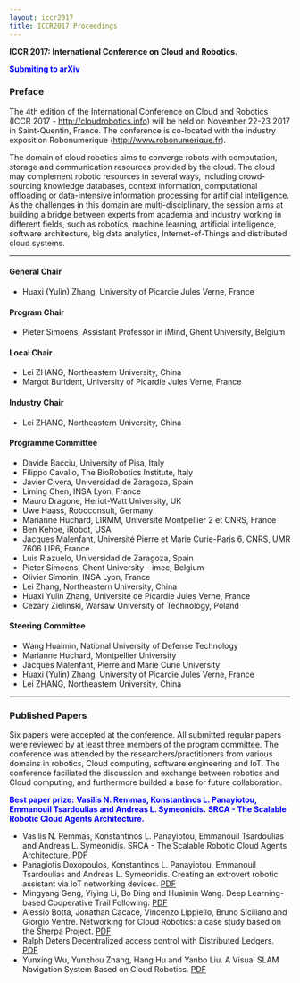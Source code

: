 ```yaml
---
layout: iccr2017
title: ICCR2017 Proceedings
---
```

**ICCR 2017: International Conference on Cloud and Robotics.**

<span style="color: blue">**Submiting to arXiv**</span>

### Preface

The 4th edition of the International Conference on Cloud and Robotics (ICCR 2017 - http://cloudrobotics.info) will be
held on November 22-23 2017 in Saint-Quentin, France. The conference is co-located with the industry exposition Robonumerique
(http://www.robonumerique.fr).

The domain of cloud robotics aims to converge robots with computation, storage and communication resources provided by
the cloud. The cloud may complement robotic resources in several ways, including crowd-sourcing knowledge databases,
context information, computational offloading or data-intensive information processing for artificial intelligence.
As the challenges in this domain are multi-disciplinary, the session aims at building a bridge between experts from
academia and industry working in different fields, such as robotics, machine learning, artificial intelligence, software
architecture, big data analytics, Internet-of-Things and distributed cloud systems.

---
#### General Chair

<ul>
<li>Huaxi (Yulin) Zhang, University of Picardie Jules Verne, France</li>
</ul>

#### Program Chair

<ul>
<li>Pieter Simoens, Assistant Professor in iMind, Ghent University, Belgium</li>
</ul>

#### Local Chair

<ul>
<li>Lei ZHANG, Northeastern University, China</li>

<li>Margot Burident, University of Picardie Jules Verne, France</li>
</ul>

####  Industry Chair

<ul>

<li>Lei ZHANG, Northeastern University, China</li>
</ul>

#### Programme Committee

<ul>
<li>Davide Bacciu, University of Pisa, Italy</li>
<li>Filippo Cavallo, The BioRobotics Institute, Italy</li>

<li>Javier Civera, Universidad de Zaragoza, Spain</li>

<li>Liming Chen, INSA Lyon, France</li>

<li>Mauro Dragone, Heriot-Watt University, UK</li>

<li>Uwe Haass, Roboconsult, Germany</li>

<li>Marianne Huchard, LIRMM, Université Montpellier 2 et CNRS, France</li>

<li>Ben Kehoe, iRobot, USA</li>

<li>Jacques Malenfant, Université Pierre et Marie Curie-Paris 6, CNRS, UMR 7606 LIP6, France</li>

<li>Luis Riazuelo, Universidad de Zaragoza, Spain</li>

<li>Pieter Simoens, Ghent University - imec, Belgium</li>

<li>Olivier Simonin, INSA Lyon, France</li>

<li>Lei Zhang, Northeastern University, China</li>

<li>Huaxi Yulin Zhang, Université de Picardie Jules Verne, France</li>

<li>Cezary Zielinski, Warsaw University of Technology, Poland</li>
</ul>

#### Steering Committee

<ul>
<li>Wang Huaimin, National University of Defense Technology</li>

<li>Marianne Huchard, Montpellier University</li>

<li>Jacques Malenfant, Pierre and Marie Curie University</li>

<li>Huaxi (Yulin) Zhang, University of Picardie Jules Verne, France</li>

<li>Lei ZHANG, Northeastern University, China</li>
</ul>

---
### Published Papers 

Six papers were accepted at the conference. All submitted regular papers were reviewed by at least three members of the
program committee. The conference was attended by the researchers/practitioners from various domains in robotics, Cloud
computing, software engineering and IoT. The conference faciliated the discussion and exchange between robotics and Cloud computing,
and furthermore builded a base for future collaboration.

<span style="color: blue">**Best paper prize:**
**Vasilis N. Remmas, Konstantinos L. Panayiotou, Emmanouil Tsardoulias and Andreas L. Symeonidis.** 
**SRCA - The Scalable Robotic Cloud Agents Architecture.**</span>

<ul>
  <li>Vasilis N. Remmas, Konstantinos L. Panayiotou, Emmanouil Tsardoulias and Andreas L. Symeonidis. SRCA - The Scalable Robotic Cloud Agents Architecture. <a href="/files/papers/ICCR17_paper_2.pdf">PDF</a></li>
  <li>Panagiotis Doxopoulos, Konstantinos L. Panayiotou, Emmanouil Tsardoulias and Andreas L. Symeonidis. Creating an extrovert robotic assistant via IoT networking devices. <a href="/files/papers/ICCR17_paper_3.pdf">PDF</a>
  </li>
  <li>
    Mingyang Geng, Yiying Li, Bo Ding and Huaimin Wang. Deep Learning-based Cooperative Trail Following. <a href="/files/papers/ICCR17_paper_4.pdf">PDF</a>
  </li>
  <li>
    Alessio Botta, Jonathan Cacace, Vincenzo Lippiello, Bruno Siciliano and Giorgio Ventre. Networking for Cloud Robotics: a case study based on the Sherpa Project. <a href="/files/papers/ICCR17_paper_5.pdf">PDF</a>
  </li>
  <li>
    Ralph Deters Decentralized access control with Distributed Ledgers. <a href="/files/papers/ICCR17_paper_6.pdf">PDF</a>
  </li>
  <li>
    Yunxing Wu, Yunzhou Zhang, Hang Hu and Yanbo Liu. A Visual SLAM Navigation System Based on Cloud Robotics. <a href="/files/papers/ICCR17_paper_7.pdf">PDF</a>
  </li>
</ul>

